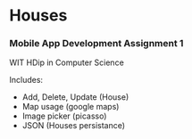 # Houses

### Mobile App Development Assignment 1
WIT HDip in Computer Science

Includes:
- Add, Delete, Update (House)
- Map usage (google maps)
- Image picker (picasso)
- JSON (Houses persistance)

